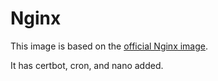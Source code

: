 # Nginx

This image is based on the [official Nginx image](https://hub.docker.com/_/nginx).

It has certbot, cron, and nano added.
